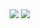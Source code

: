 

<img src="https://capsule-render.vercel.app/api?type=waving&color=auto&height=150&section=header&text=Ji su" />


<img src="https://capsule-render.vercel.app/api?type=waving&color=auto&height=150&section=footer" />
